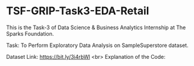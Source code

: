 # TSF-GRIP-Task3-EDA-Retail
This is the Task-3 of Data Science &amp; Business Analytics Internship at The Sparks Foundation.

Task: To Perform Exploratory Data Analysis on SampleSuperstore dataset.

Dataset Link: https://bit.ly/3i4rbWl <br\>
Explanation of the Code: 
